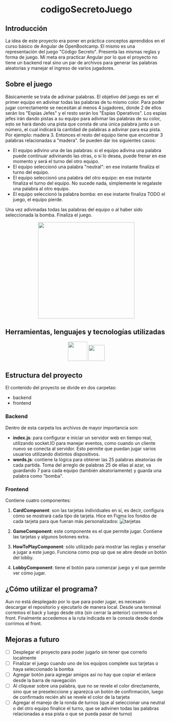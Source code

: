 <h1 align="center"> codigoSecretoJuego  </h1>

## Introducción
La idea de este proyecto era poner en práctica conceptos aprendidos en el curso básico de Angular de OpenBootcamp. El mismo es una representación del juego "Código Secreto". Presenta las mismas reglas y forma de juego. Mi meta era practicar Angular por lo que el proyecto no tiene un backend real sino un par de archivos para generar las palabras aleatorias y manejar el ingreso de varios jugadores.

## Sobre el juego
Básicamente se trata de adivinar palabras. El objetivo del juego es ser el primer equipo en adivinar todas las palabras de tu mismo color. Para poder jugar correctamente se necesitan al menos 4 jugadores, donde 2 de ellos serán los "Espías Jefes" y el resto serán los "Espías Operativos". Los espías jefes irán dando pistas a su equipo para adivinar las palabras de su color, esto se hará dando una pista que consta de una única palabra junto a un número, el cual indicará la cantidad de palabras a adivinar para esa pista. Por ejemplo: madera 3. Entonces el resto del equipo tiene que encontrar 3 palabras relacionadas a "madera". Se pueden dar los siguientes casos:
- El equipo adivino una de las palabras: si el equipo adivina una palabra puede continuar adivinando las otras, o si lo desea, puede frenar en ese momento y será el turno del otro equipo.
- El equipo seleccionó una palabra "neutral": en ese instante finaliza el turno del equipo.
- El equipo seleccionó una palabra del otro equipo: en ese instante finaliza el turno del equipo. No sucede nada, simplemente le regalaste una palabra al otro equipo.
- El equipo seleccionó la palabra bomba: en ese instante finaliza TODO el juego, el equipo pierde.

Una vez adivinadas todas las palabras del equipo o al haber sido seleccionada la bomba. Finaliza el juego.
<div align="center">
  <img src="https://github.com/user-attachments/assets/4fbf6b32-cd01-41d8-9942-ff9fb60bc4a2" width="300">
</div>

## Herramientas, lenguajes y tecnologías utilizadas
<p align="center">
  <img src="https://github.com/user-attachments/assets/ea06a514-94b7-46be-b93f-23e28a584b8b" style="width: 60px; height: auto;" />
  <img src="https://encrypted-tbn0.gstatic.com/images?q=tbn:ANd9GcTebRBzJhW1BDg-1D9keKRb3e0GXVBUBI1ORA&s" style="width: 50px; height: auto;" />
</p>

## Estructura del proyecto
El contenido del proyecto se divide en dos carpetas:
- backend
- frontend

### Backend
Dentro de esta carpeta los archivos de mayor importancia son:
- **index.js**: para configurar e iniciar un servidor web en tiempo real, utilizando socket.IO para manejar eventos, como cuando un cliente nuevo se conecta al servidor. Esto permite que puedan jugar varios usuarios utilizando distintos dispositivos.
- **words.js**: contiene la lógica para obtener las 25 palabras aleatorias de cada partida. Toma del arreglo de palabras 25 de ellas al azar, va guardando 7 para cada equipo (también aleatoriamente) y guarda una palabra como "bomba".

### Frontend
Contiene cuatro componentes:
1. **CardComponent**: son las tarjetas individuales en sí, es decir, configura cómo se mostrará cada tipo de tarjeta.
   Hice en Figma los fondos de cada tarjeta para que fueran más personalizados:
   ![tarjetas](https://github.com/user-attachments/assets/c04ee801-974d-4548-b7ac-9671084822f9)

3. **GameComponent**: este componente es el que permite jugar. Contiene las tarjetas y algunos botones extra.
4. **HowToPlayComponent**: sólo utilizado para mostrar las reglas y enseñar a jugar a este juego. Funciona como pop up que se abre desde un botón del lobby.
5. **LobbyComponent**: tiene el botón para comenzar juego y el que permite ver cómo jugar.

## ¿Cómo utilizar el programa?
Aun no está desplegado por lo que para poder jugar, es necesario descargar el repositorio y ejecutarlo de manera local. Desde una terminal corremos el back y luego desde otra (sin cerrar la anterior) corremos el front. Finalmente accedemos a la ruta indicada en la consola desde donde corrimos el front.

## Mejoras a futuro
- [ ] Desplegar el proyecto para poder jugarlo sin tener que correrlo localmente
- [ ] Finalizar el juego cuando uno de los equipos complete sus tarjetas o haya seleccionado la bomba
- [ ] Agregar botón para agregar amigos así no hay que copiar el enlace desde la barra de navegación
- [ ] Al cliquear sobre una palabra, que no se revele el color directamente, sino que se preseleccione y aparezca un botón de confirmación, luego de confirmado recién ahí se revele el color de la tarjeta
- [ ] Agregar el manejo de la ronda de turnos (que al seleccionar una neutral o del otro equipo finalice el turno, que se adivinen todas las palabras relacionadas a esa pista o que se pueda pasar de turno)
